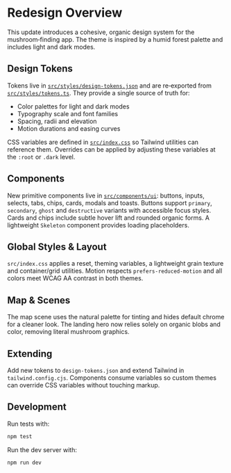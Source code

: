 # Redesign Overview

This update introduces a cohesive, organic design system for the mushroom‑finding app.  The theme is inspired by a humid forest palette and includes light and dark modes.

## Design Tokens
Tokens live in [`src/styles/design-tokens.json`](src/styles/design-tokens.json) and are re‑exported from [`src/styles/tokens.ts`](src/styles/tokens.ts).  They provide a single source of truth for:
- Color palettes for light and dark modes
- Typography scale and font families
- Spacing, radii and elevation
- Motion durations and easing curves

CSS variables are defined in [`src/index.css`](src/index.css) so Tailwind utilities can reference them.  Overrides can be applied by adjusting these variables at the `:root` or `.dark` level.

## Components
New primitive components live in [`src/components/ui`](src/components/ui): buttons, inputs, selects, tabs, chips, cards, modals and toasts.  Buttons support `primary`, `secondary`, `ghost` and `destructive` variants with accessible focus styles.  Cards and chips include subtle hover lift and rounded organic forms.  A lightweight `Skeleton` component provides loading placeholders.

## Global Styles & Layout
`src/index.css` applies a reset, theming variables, a lightweight grain texture and container/grid utilities.  Motion respects `prefers-reduced-motion` and all colors meet WCAG AA contrast in both themes.

## Map & Scenes
The map scene uses the natural palette for tinting and hides default chrome for a cleaner look.  The landing hero now relies solely on organic blobs and color, removing literal mushroom graphics.

## Extending
Add new tokens to `design-tokens.json` and extend Tailwind in `tailwind.config.cjs`.  Components consume variables so custom themes can override CSS variables without touching markup.

## Development
Run tests with:
```bash
npm test
```

Run the dev server with:
```bash
npm run dev
```

